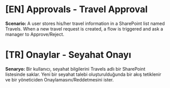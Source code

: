 # [EN] Approvals - Travel Approval

**Scenario:** A user stores his/her travel information in a SharePoint list named Travels. When a new travel request is created, a flow is triggered and ask a manager to Approve/Reject.

# [TR] Onaylar - Seyahat Onayı

**Senaryo:** Bir kullanıcı, seyahat bilgilerini Travels adlı bir SharePoint listesinde saklar. Yeni bir seyahat talebi oluşturulduğunda bir akış tetiklenir ve bir yöneticiden Onaylamasını/Reddetmesini ister.
